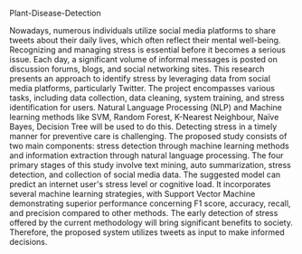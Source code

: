Plant-Disease-Detection

Nowadays, numerous individuals utilize social media platforms to share tweets about
their daily lives, which often reflect their mental well-being. Recognizing and managing stress is
essential before it becomes a serious issue. Each day, a significant volume of informal messages
is posted on discussion forums, blogs, and social networking sites. This research presents an
approach to identify stress by leveraging data from social media platforms, particularly Twitter.
The project encompasses various tasks, including data collection, data cleaning, system training,
and stress identification for users. Natural Language Processing (NLP) and Machine learning
methods like SVM, Random Forest, K-Nearest Neighbour, Naïve Bayes, Decision Tree will be
used to do this. Detecting stress in a timely manner for preventive care is challenging. The
proposed study consists of two main components: stress detection through machine learning
methods and information extraction through natural language processing. The four primary
stages of this study involve text mining, auto summarization, stress detection, and collection of
social media data. The suggested model can predict an internet user's stress level or cognitive
load. It incorporates several machine learning strategies, with Support Vector Machine
demonstrating superior performance concerning F1 score, accuracy, recall, and precision
compared to other methods. The early detection of stress offered by the current methodology will
bring significant benefits to society. Therefore, the proposed system utilizes tweets as input to
make informed decisions. 


